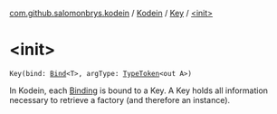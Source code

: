 [com.github.salomonbrys.kodein](../../index.md) / [Kodein](../index.md) / [Key](index.md) / [&lt;init&gt;](.)

# &lt;init&gt;

`Key(bind: `[`Bind`](../-bind/index.md)`<T>, argType: `[`TypeToken`](../../-type-token/index.md)`<out A>)`

In Kodein, each [Binding](../../../com.github.salomonbrys.kodein.bindings/-binding/index.md) is bound to a Key. A Key holds all information necessary to retrieve a factory (and therefore an instance).

